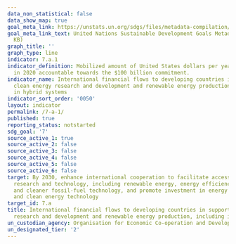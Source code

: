 ```yaml
---
data_non_statistical: false
data_show_map: true
goal_meta_link: https://unstats.un.org/sdgs/files/metadata-compilation/Metadata-Goal-7.pdf
goal_meta_link_text: United Nations Sustainable Development Goals Metadata (PDF 111
  KB)
graph_title: ''
graph_type: line
indicator: 7.a.1
indicator_definition: Mobilized amount of United States dollars per year starting
  in 2020 accountable towards the $100 billion commitment.
indicator_name: International financial flows to developing countries in support of
  clean energy research and development and renewable energy production, including
  in hybrid systems
indicator_sort_order: '0050'
layout: indicator
permalink: /7-a-1/
published: true
reporting_status: notstarted
sdg_goal: '7'
source_active_1: true
source_active_2: false
source_active_3: false
source_active_4: false
source_active_5: false
source_active_6: false
target: By 2030, enhance international cooperation to facilitate access to clean energy
  research and technology, including renewable energy, energy efficiency and advanced
  and cleaner fossil-fuel technology, and promote investment in energy infrastructure
  and clean energy technology
target_id: 7.a
title: International financial flows to developing countries in support of clean energy
  research and development and renewable energy production, including in hybrid systems
un_custodian_agency: Organisation for Economic Co-operation and Development (OECD)
un_designated_tier: '2'
---
```

